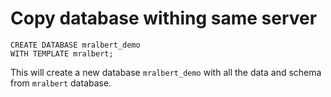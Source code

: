 # Copy database withing same server


```
CREATE DATABASE mralbert_demo 
WITH TEMPLATE mralbert;
```


This will create a new database `mralbert_demo` with all the data and schema from `mralbert` database.